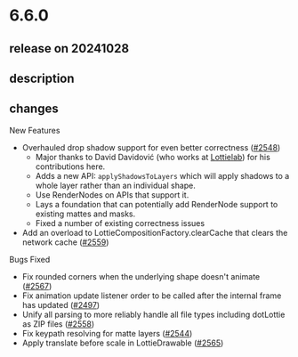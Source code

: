 # 6.6.0

## release on 20241028
## description
## changes
New Features

* Overhauled drop shadow support for even better correctness (<a href="https://github.com/airbnb/lottie-android/pull/2548" data-hovercard-type="pull_request" data-hovercard-url="/airbnb/lottie-android/pull/2548/hovercard">#2548</a>)
  * Major thanks to David Davidović (who works at <a href="https://www.lottielab.com/" rel="nofollow">Lottielab</a>) for his contributions here.
  * Adds a new API: <code>applyShadowsToLayers</code> which will apply shadows to a whole layer rather than an individual shape.
  * Use RenderNodes on APIs that support it.
  * Lays a foundation that can potentially add RenderNode support to existing mattes and masks.
  * Fixed a number of existing correctness issues
* Add an overload to LottieCompositionFactory.clearCache that clears the network cache (<a href="https://github.com/airbnb/lottie-android/pull/2559/" data-hovercard-type="pull_request" data-hovercard-url="/airbnb/lottie-android/pull/2559/hovercard">#2559</a>)

Bugs Fixed

* Fix rounded corners when the underlying shape doesn't animate (<a href="https://github.com/airbnb/lottie-android/pull/2567/" data-hovercard-type="pull_request" data-hovercard-url="/airbnb/lottie-android/pull/2567/hovercard">#2567</a>)
* Fix animation update listener order to be called after the internal frame has updated (<a href="https://github.com/airbnb/lottie-android/pull/2497/" data-hovercard-type="pull_request" data-hovercard-url="/airbnb/lottie-android/pull/2497/hovercard">#2497</a>)
* Unify all parsing to more reliably handle all file types including dotLottie as ZIP files (<a href="https://github.com/airbnb/lottie-android/pull/2558/" data-hovercard-type="pull_request" data-hovercard-url="/airbnb/lottie-android/pull/2558/hovercard">#2558</a>)
* Fix keypath resolving for matte layers (<a href="https://github.com/airbnb/lottie-android/pull/2544/" data-hovercard-type="pull_request" data-hovercard-url="/airbnb/lottie-android/pull/2544/hovercard">#2544</a>)
* Apply translate before scale in LottieDrawable (<a href="https://github.com/airbnb/lottie-android/pull/2565/" data-hovercard-type="pull_request" data-hovercard-url="/airbnb/lottie-android/pull/2565/hovercard">#2565</a>)

